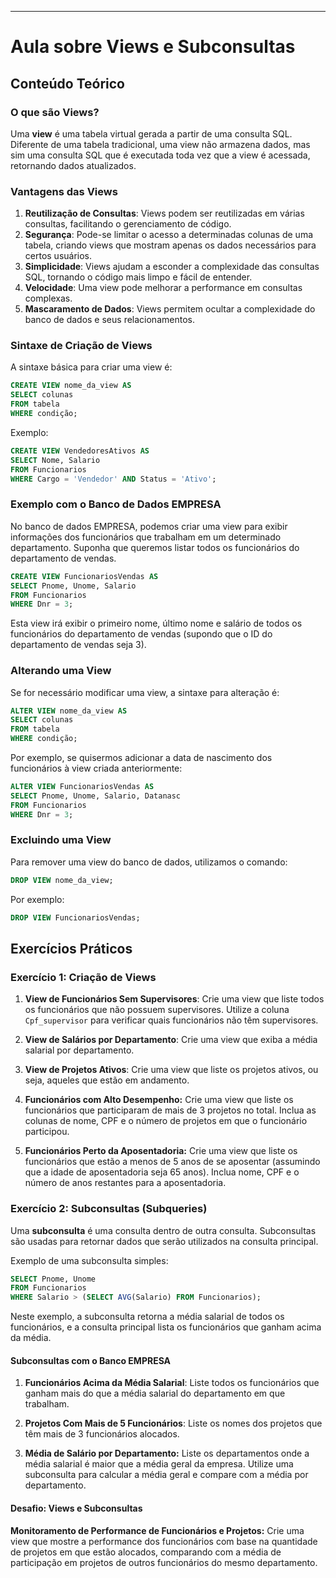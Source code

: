 ---

# Aula sobre Views e Subconsultas

## Conteúdo Teórico

### O que são Views?

Uma **view** é uma tabela virtual gerada a partir de uma consulta SQL. Diferente de uma tabela tradicional, uma view não armazena dados, mas sim uma consulta SQL que é executada toda vez que a view é acessada, retornando dados atualizados. 

### Vantagens das Views

1. **Reutilização de Consultas**: Views podem ser reutilizadas em várias consultas, facilitando o gerenciamento de código.
2. **Segurança**: Pode-se limitar o acesso a determinadas colunas de uma tabela, criando views que mostram apenas os dados necessários para certos usuários.
3. **Simplicidade**: Views ajudam a esconder a complexidade das consultas SQL, tornando o código mais limpo e fácil de entender.
4. **Velocidade**: Uma view pode melhorar a performance em consultas complexas.
5. **Mascaramento de Dados**: Views permitem ocultar a complexidade do banco de dados e seus relacionamentos.

### Sintaxe de Criação de Views

A sintaxe básica para criar uma view é:

```sql
CREATE VIEW nome_da_view AS
SELECT colunas
FROM tabela
WHERE condição;
```

Exemplo:

```sql
CREATE VIEW VendedoresAtivos AS
SELECT Nome, Salario
FROM Funcionarios
WHERE Cargo = 'Vendedor' AND Status = 'Ativo';
```

### Exemplo com o Banco de Dados EMPRESA

No banco de dados EMPRESA, podemos criar uma view para exibir informações dos funcionários que trabalham em um determinado departamento. Suponha que queremos listar todos os funcionários do departamento de vendas.

```sql
CREATE VIEW FuncionariosVendas AS
SELECT Pnome, Unome, Salario
FROM Funcionarios
WHERE Dnr = 3;
```

Esta view irá exibir o primeiro nome, último nome e salário de todos os funcionários do departamento de vendas (supondo que o ID do departamento de vendas seja 3).

### Alterando uma View

Se for necessário modificar uma view, a sintaxe para alteração é:

```sql
ALTER VIEW nome_da_view AS
SELECT colunas
FROM tabela
WHERE condição;
```

Por exemplo, se quisermos adicionar a data de nascimento dos funcionários à view criada anteriormente:

```sql
ALTER VIEW FuncionariosVendas AS
SELECT Pnome, Unome, Salario, Datanasc
FROM Funcionarios
WHERE Dnr = 3;
```

### Excluindo uma View

Para remover uma view do banco de dados, utilizamos o comando:

```sql
DROP VIEW nome_da_view;
```

Por exemplo:

```sql
DROP VIEW FuncionariosVendas;
```

## Exercícios Práticos

### Exercício 1: Criação de Views

1. **View de Funcionários Sem Supervisores**: Crie uma view que liste todos os funcionários que não possuem supervisores. Utilize a coluna `Cpf_supervisor` para verificar quais funcionários não têm supervisores.

2. **View de Salários por Departamento**: Crie uma view que exiba a média salarial por departamento.

3. **View de Projetos Ativos**: Crie uma view que liste os projetos ativos, ou seja, aqueles que estão em andamento.
   
5. **Funcionários com Alto Desempenho:** Crie uma view que liste os funcionários que participaram de mais de 3 projetos no total. Inclua as colunas de nome, CPF e o número de projetos em que o funcionário participou.

6. **Funcionários Perto da Aposentadoria:** Crie uma view que liste os funcionários que estão a menos de 5 anos de se aposentar (assumindo que a idade de aposentadoria seja 65 anos). Inclua nome, CPF e o número de anos restantes para a aposentadoria.
   

### Exercício 2: Subconsultas (Subqueries)

Uma **subconsulta** é uma consulta dentro de outra consulta. Subconsultas são usadas para retornar dados que serão utilizados na consulta principal.

Exemplo de uma subconsulta simples:

```sql
SELECT Pnome, Unome
FROM Funcionarios
WHERE Salario > (SELECT AVG(Salario) FROM Funcionarios);
```

Neste exemplo, a subconsulta retorna a média salarial de todos os funcionários, e a consulta principal lista os funcionários que ganham acima da média.

#### Subconsultas com o Banco EMPRESA

1. **Funcionários Acima da Média Salarial**: Liste todos os funcionários que ganham mais do que a média salarial do departamento em que trabalham.

2. **Projetos Com Mais de 5 Funcionários**: Liste os nomes dos projetos que têm mais de 3 funcionários alocados.

3. **Média de Salário por Departamento:** Liste os departamentos onde a média salarial é maior que a média geral da empresa. Utilize uma subconsulta para calcular a média geral e compare com a média por departamento.

#### Desafio: Views e Subconsultas

**Monitoramento de Performance de Funcionários e Projetos:** Crie uma view que mostre a performance dos funcionários com base na quantidade de projetos em que estão alocados, comparando com a média de participação em projetos de outros funcionários do mesmo departamento.
